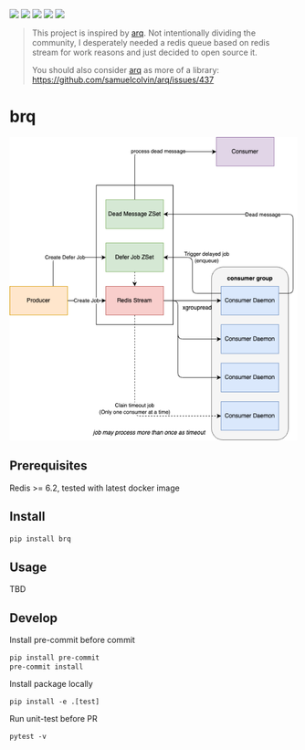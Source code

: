 ![](https://img.shields.io/github/license/wh1isper/brq)
![](https://img.shields.io/github/v/release/wh1isper/brq)
![](https://img.shields.io/pypi/dm/brq)
![](https://img.shields.io/github/last-commit/wh1isper/brq)
![](https://img.shields.io/pypi/pyversions/brq)

> This project is inspired by [arq](https://github.com/samuelcolvin/arq).
> Not intentionally dividing the community, I desperately needed a redis queue based on redis stream for work reasons and just decided to open source it.
>
> You should also consider [arq](https://github.com/samuelcolvin/arq) as more of a library: https://github.com/samuelcolvin/arq/issues/437

# brq

![Architecture.png](./assets/Architecture.png)

## Prerequisites

Redis >= 6.2, tested with latest docker image

## Install

`pip install brq`

## Usage

TBD

## Develop

Install pre-commit before commit

```
pip install pre-commit
pre-commit install
```

Install package locally

```
pip install -e .[test]
```

Run unit-test before PR

```
pytest -v
```
